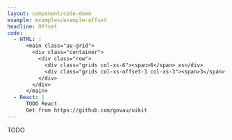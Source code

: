 ```yaml
---
layout: component/code-demo
example: examples/example-offset
headline: Offset
code:
  - HTML: |
      <main class="au-grid">
        <div class="container">
          <div class="row">
            <div class="grids col-xs-6"><span>6</span> xs</div>
            <div class="grids col-xs-offset-3 col-xs-3"><span>3</span> xs offset (3)</div>
          </div>
        </div>
      </main>
  - React: |
      TODO React
      Get from https://github.com/govau/uikit
---
```


TODO
